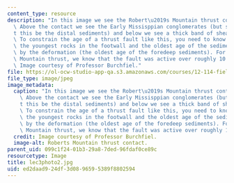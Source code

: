 ```yaml
---
content_type: resource
description: "In this image we see the Robert\u2019s Mountain thrust contact up close.\
  \ Above the contact we see the Early Missisppian conglomerates (but shouldn\u2019\
  t this be the distal sediments) and below we see a thick band of sheared rocks.\
  \ To constrain the age of a thrust fault like this, you need to know the age of\
  \ the youngest rocks in the footwall and the oldest age of the sediments produced\
  \ by the deformation (the oldest age of the foredeep sediments). For the Roberts\
  \ Mountain thrust, we know that the fault was active over roughly 10 million years.\
  \ Image courtesy of Professor Burchfiel."
file: https://ol-ocw-studio-app-qa.s3.amazonaws.com/courses/12-114-field-geology-i-fall-2005/ed2daad924df3d0896595389f8802594_lec3photo2.jpg
file_type: image/jpeg
image_metadata:
  caption: "In this image we see the Robert\u2019s Mountain thrust contact up close.\
    \ Above the contact we see the Early Missisppian conglomerates (but shouldn\u2019\
    t this be the distal sediments) and below we see a thick band of sheared rocks.\
    \ To constrain the age of a thrust fault like this, you need to know the age of\
    \ the youngest rocks in the footwall and the oldest age of the sediments produced\
    \ by the deformation (the oldest age of the foredeep sediments). For the Roberts\
    \ Mountain thrust, we know that the fault was active over roughly 10 million years."
  credit: Image courtesy of Professor Burchfiel.
  image-alt: Roberts Mountain thrust contact.
parent_uid: 099c1f24-01b3-29a8-7ded-96fdaf0ce89c
resourcetype: Image
title: lec3photo2.jpg
uid: ed2daad9-24df-3d08-9659-5389f8802594
---
```

